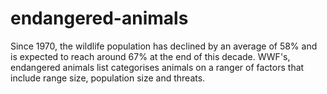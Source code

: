 # endangered-animals
Since 1970, the wildlife population has declined by an average of 58% and is expected to reach around 67% at the end of this decade. 
WWF's, endangered animals list categorises animals on a ranger of factors that include range size, population size and threats. 

